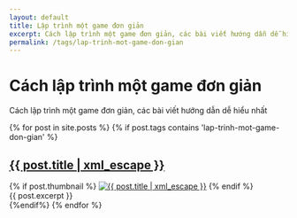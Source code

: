 ```yaml
---
layout: default
title: Lập trình một game đơn giản
excerpt: Cách lập trình một game đơn giản, các bài viết hướng dẫn dễ hiểu nhất
permalink: /tags/lap-trinh-mot-game-don-gian
---
```

<div id="index">
<div class="category_detail">
    <h1>Cách lập trình một game đơn giản</h1>
    <p>Cách lập trình một game đơn giản, các bài viết hướng dẫn dễ hiểu nhất</p>
</div>
{% for post in site.posts %}
{% if post.tags contains 'lap-trinh-mot-game-don-gian' %}
<article class="post" itemscope itemtype="http://schema.org/Article">
  <h1 itemprop="name"><a itemprop="url" href="{{ site.site_url }}{{ post.url }}" title="{{ post.title | xml_escape }}" >{{ post.title | xml_escape }}</a></h1>
  {% if post.thumbnail %}
  <a href="{{ post.url }}"><img itemprop="image" src="{{ site.site_url }}/images/{{ post.thumbnail }}" alt="{{ post.title | xml_escape }}" class="post_thumbnail"></a>
  {% endif %}
  <div class="excerpt" itemprop="description">
    {{ post.excerpt }}
  </div>
  <div class="clear"></div>
</article>
{%endif%}
{% endfor %}
</div>
